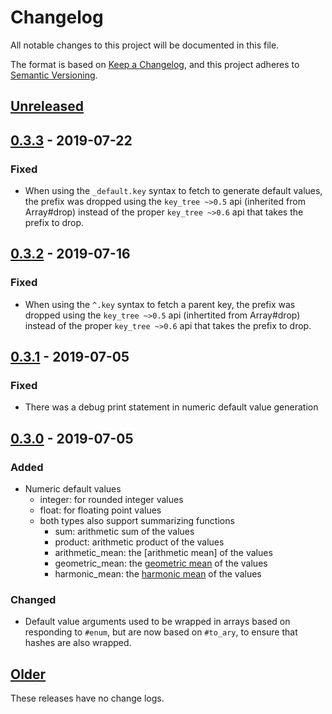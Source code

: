 # Changelog
All notable changes to this project will be documented in this file.

The format is based on [Keep a Changelog](https://keepachangelog.com/en/1.0.0/),
and this project adheres to [Semantic Versioning](https://semver.org/spec/v2.0.0.html).

## [Unreleased]


## [0.3.3] - 2019-07-22

### Fixed

- When using the `_default.key` syntax to fetch to generate default values,
  the prefix was dropped using the `key_tree ~>0.5` api (inherited from
  Array#drop) instead of the proper `key_tree ~>0.6` api that takes the prefix
  to drop.


## [0.3.2] - 2019-07-16

### Fixed

- When using the `^.key` syntax to fetch a parent key, the prefix was
  dropped using the `key_tree ~>0.5` api (inhertited from Array#drop)
  instead of the proper `key_tree ~>0.6` api that takes the prefix to drop.


## [0.3.1] - 2019-07-05

### Fixed

- There was a debug print statement in numeric default value generation


## [0.3.0] - 2019-07-05

### Added
- Numeric default values
  - integer: for rounded integer values
  - float: for floating point values
  - both types also support summarizing functions
  	- sum: arithmetic sum of the values
  	- product: arithmetic product of the values
  	- arithmetic_mean: the [arithmetic mean] of the values
  	- geometric_mean: the [geometric mean] of the values
  	- harmonic_mean: the [harmonic mean] of the values

[arithmethic mean]: https://en.wikipedia.org/wiki/Mean#Arithmetic_mean_(AM)
[geometric mean]: https://en.wikipedia.org/wiki/Mean#Geometric_mean_(GM)
[harmonic mean]: https://en.wikipedia.org/wiki/Mean#Harmonic_mean_(HM)

### Changed
- Default value arguments used to be wrapped in arrays based on responding
  to `#enum`, but are now based on `#to_ary`, to ensure that hashes are also
  wrapped.


## [Older]
These releases have no change logs.


[Unreleased]: https://github.com/notCalle/ruby-dagger/compare/v0.3.3..HEAD
[0.3.3]: https://github.com/notCalle/ruby-dagger/compare/v0.3.2..v0.3.3
[0.3.2]: https://github.com/notCalle/ruby-dagger/compare/v0.3.1..v0.3.2
[0.3.1]: https://github.com/notCalle/ruby-dagger/compare/v0.3.0..v0.3.1
[0.3.0]: https://github.com/notCalle/ruby-dagger/compare/v0.2.1..v0.3.0
[Older]: https://github.com/notCalle/ruby-dagger/releases/tag/v0.2.1
